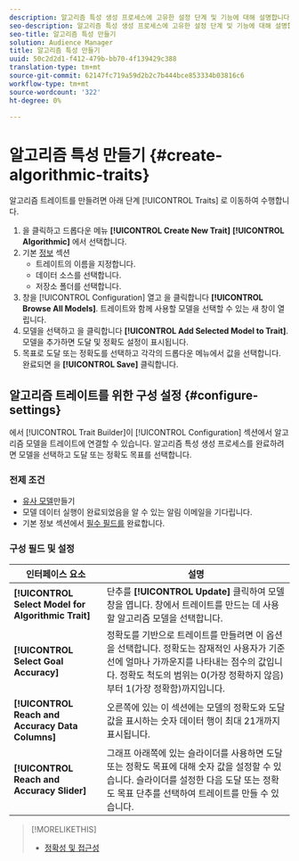 ```yaml
---
description: 알고리즘 특성 생성 프로세스에 고유한 설정 단계 및 기능에 대해 설명합니다.
seo-description: 알고리즘 특성 생성 프로세스에 고유한 설정 단계 및 기능에 대해 설명합니다.
seo-title: 알고리즘 특성 만들기
solution: Audience Manager
title: 알고리즘 특성 만들기
uuid: 50c2d2d1-f412-479b-bb70-4f139429c388
translation-type: tm+mt
source-git-commit: 62147fc719a59d2b2c7b444bce853334b03816c6
workflow-type: tm+mt
source-wordcount: '322'
ht-degree: 0%

---
```



# 알고리즘 특성 만들기 {#create-algorithmic-traits}

<!-- t_algo_trait_build.xml -->

알고리즘 트레이트를 만들려면 아래 단계 [!UICONTROL Traits] 로 이동하여 수행합니다.

1. 을 클릭하고 드롭다운 메뉴 **[!UICONTROL Create New Trait]** **[!UICONTROL Algorithmic]** 에서 선택합니다.
1. 기본 [정보](../../features/traits/create-onboarded-rule-based-traits.md) 섹션
   * 트레이트의 이름을 지정합니다.
   * 데이터 소스를 선택합니다.
   * 저장소 폴더를 선택합니다.
1. 창을 [!UICONTROL Configuration] 열고 을 클릭합니다 **[!UICONTROL Browse All Models]**.
트레이트와 함께 사용할 모델을 선택할 수 있는 새 창이 열립니다.
1. 모델을 선택하고 을 클릭합니다 **[!UICONTROL Add Selected Model to Trait]**.
모델을 추가하면 도달 및 정확도 설정이 표시됩니다.
1. 목표로 도달 또는 정확도를 선택하고 각각의 드롭다운 메뉴에서 값을 선택합니다. 완료되면 을 **[!UICONTROL Save]** 클릭합니다.

## 알고리즘 트레이트를 위한 구성 설정 {#configure-settings}

에서 [!UICONTROL Trait Builder]이 [!UICONTROL Configuration] 섹션에서 알고리즘 모델을 트레이트에 연결할 수 있습니다. 알고리즘 특성 생성 프로세스를 완료하려면 모델을 선택하고 도달 또는 정확도 목표를 선택합니다.

### 전제 조건

<!-- r_algo_trait_config_section.xml -->

* [유사 모델](../../features/algorithmic-models/create-model.md)만들기
* 모델 데이터 실행이 완료되었음을 알 수 있는 알림 이메일을 기다립니다.
* 기본 정보 섹션에서 [필수 필드를](../../features/traits/create-onboarded-rule-based-traits.md) 완료합니다.

### 구성 필드 및 설정

| 인터페이스 요소 | 설명 |
|---|---|
| **[!UICONTROL Select Model for Algorithmic Trait]** | 단추를 **[!UICONTROL Update]** 클릭하여 모델 창을 엽니다. 창에서 트레이트를 만드는 데 사용할 알고리즘 모델을 선택합니다. |
| **[!UICONTROL Select Goal Accuracy]** | 정확도를 기반으로 트레이트를 만들려면 이 옵션을 선택합니다. 정확도는 잠재적인 사용자가 기준선에 얼마나 가까운지를 나타내는 점수의 값입니다. 정확도 척도의 범위는 0(가장 정확하지 않음)부터 1(가장 정확함)까지입니다. |
| **[!UICONTROL Reach and Accuracy Data Columns]** | 오른쪽에 있는 이 섹션에는 모델의 정확도와 도달 값을 표시하는 숫자 데이터 행이 최대 21개까지 표시됩니다. |
| **[!UICONTROL Reach and Accuracy Slider]** | 그래프 아래쪽에 있는 슬라이더를 사용하면 도달 또는 정확도 목표에 대해 숫자 값을 설정할 수 있습니다. 슬라이더를 설정한 다음 도달 또는 정확도 목표 단추를 선택하여 트레이트를 만들 수 있습니다. |

>[!MORELIKETHIS]
>
>* [정확성 및 접근성](../../features/traits/trait-accuracy-reach.md)

